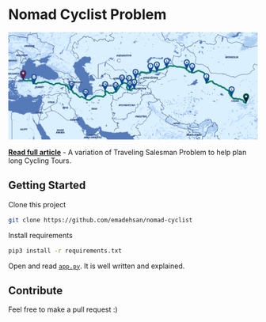 # Nomad Cyclist Problem

<a href="https://medium.com/p/c0c6db8bb217" target="_blank">
    <img src="./images/ancient-silk-road-path.png" alt="A cycling route along the ancient Silk Road">
</a>

**[Read full article](https://medium.com/p/c0c6db8bb217)** - A variation of Traveling Salesman Problem to help plan long Cycling Tours. 

## Getting Started
Clone this project
```sh
git clone https://github.com/emadehsan/nomad-cyclist
```

Install requirements

```sh
pip3 install -r requirements.txt
```

Open and read [`app.py`](./app.py). It is well written and explained.

## Contribute
Feel free to make a pull request :)